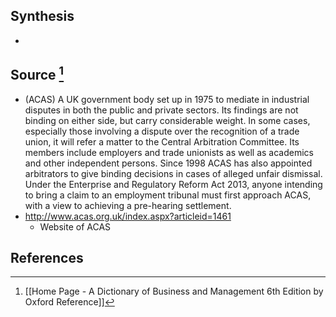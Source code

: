 ## Synthesis
- 
## Source [^1]
- (ACAS) A UK government body set up in 1975 to mediate in industrial disputes in both the public and private sectors. Its findings are not binding on either side, but carry considerable weight. In some cases, especially those involving a dispute over the recognition of a trade union, it will refer a matter to the Central Arbitration Committee. Its members include employers and trade unionists as well as academics and other independent persons. Since 1998 ACAS has also appointed arbitrators to give binding decisions in cases of alleged unfair dismissal. Under the Enterprise and Regulatory Reform Act 2013, anyone intending to bring a claim to an employment tribunal must first approach ACAS, with a view to achieving a pre-hearing settlement.
- http://www.acas.org.uk/index.aspx?articleid=1461
	- Website of ACAS
## References

[^1]: [[Home Page - A Dictionary of Business and Management 6th Edition by Oxford Reference]]